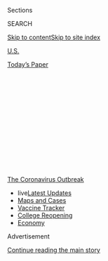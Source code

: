 <div id="app">

<div>

<div>

<div>

<div class="NYTAppHideMasthead css-1q2w90k e1suatyy0">

<div class="section css-ui9rw0 e1suatyy2">

<div class="css-eph4ug er09x8g0">

<div class="css-6n7j50">

</div>

<span class="css-1dv1kvn">Sections</span>

<div class="css-10488qs">

<span class="css-1dv1kvn">SEARCH</span>

</div>

[Skip to content](#site-content)[Skip to site
index](#site-index)

</div>

<div id="masthead-section-label" class="css-1wr3we4 eaxe0e00">

[U.S.](https://www.nytimes.com/section/us)

</div>

<div class="css-10698na e1huz5gh0">

</div>

</div>

<div id="masthead-bar-one" class="section hasLinks css-15hmgas e1csuq9d3">

<div class="css-uqyvli e1csuq9d0">

</div>

<div class="css-1uqjmks e1csuq9d1">

</div>

<div class="css-9e9ivx">

[](https://myaccount.nytimes.com/auth/login?response_type=cookie&client_id=vi)

</div>

<div class="css-1bvtpon e1csuq9d2">

[Today’s
Paper](https://www.nytimes.com/section/todayspaper)

</div>

</div>

</div>

</div>

<div data-aria-hidden="false">

<div id="site-content" data-role="main">

<div>

<div class="css-1aor85t" style="opacity:0.000000001;z-index:-1;visibility:hidden">

<div class="css-1hqnpie">

<div class="css-epjblv">

<span class="css-17xtcya">[U.S.](/section/us)</span><span class="css-x15j1o">|</span><span class="css-fwqvlz">Most
Big School Districts Aren’t Ready to Reopen. Here’s
Why.</span>

</div>

<div class="css-k008qs">

<div class="css-1iwv8en">

<span class="css-18z7m18"></span>

<div>

</div>

</div>

<span class="css-1n6z4y">https://nyti.ms/30dihiq</span>

<div class="css-1705lsu">

<div class="css-4xjgmj">

<div class="css-4skfbu" data-role="toolbar" data-aria-label="Social Media Share buttons, Save button, and Comments Panel with current comment count" data-testid="share-tools">

  - 
  - 
  - 
  - 
    
    <div class="css-6n7j50">
    
    </div>

  - 

</div>

</div>

</div>

</div>

</div>

</div>

<div id="NYT_TOP_BANNER_REGION" class="css-13pd83m">

<div>

<div id="styln-prism-menu-1592847958612" class="section interactive-content interactive-size-medium css-1edisqu">

<div class="css-17ih8de interactive-body">

<div id="scroll-container" class="css-1gj85ro">

[<span class="styln-title-wrap"><span class="css-1pje3qr">The
Coronavirus</span><span class="css-1pje3qr">
Outbreak</span></span>](https://www.nytimes.com/news-event/coronavirus?action=click&pgtype=Article&state=default&region=TOP_BANNER&context=storylines_menu)

  - <span class="css-kqxiym" data-emphasize="true">live</span>[Latest
    Updates](https://www.nytimes.com/2020/08/03/world/coronavirus-covid-19.html?action=click&pgtype=Article&state=default&region=TOP_BANNER&context=storylines_menu)
  - [Maps and
    Cases](https://www.nytimes.com/interactive/2020/us/coronavirus-us-cases.html?action=click&pgtype=Article&state=default&region=TOP_BANNER&context=storylines_menu)
  - [Vaccine
    Tracker](https://www.nytimes.com/interactive/2020/science/coronavirus-vaccine-tracker.html?action=click&pgtype=Article&state=default&region=TOP_BANNER&context=storylines_menu)
  - [College
    Reopening](https://www.nytimes.com/2020/08/02/us/covid-college-reopening.html?action=click&pgtype=Article&state=default&region=TOP_BANNER&context=storylines_menu)
  - [Economy](https://www.nytimes.com/live/2020/08/03/business/stock-market-today-coronavirus?action=click&pgtype=Article&state=default&region=TOP_BANNER&context=storylines_menu)

</div>

</div>

</div>

</div>

</div>

<div id="top-wrapper" class="css-1sy8kpn">

<div id="top-slug" class="css-l9onyx">

Advertisement

</div>

[Continue reading the main
story](#after-top)

<div class="ad top-wrapper" style="text-align:center;height:100%;display:block;min-height:250px">

<div id="top" class="place-ad" data-position="top" data-size-key="top">

</div>

</div>

<div id="after-top">

</div>

</div>

<div>

<div id="sponsor-wrapper" class="css-1hyfx7x">

<div id="sponsor-slug" class="css-19vbshk">

Supported by

</div>

[Continue reading the main
story](#after-sponsor)

<div id="sponsor" class="ad sponsor-wrapper" style="text-align:center;height:100%;display:block">

</div>

<div id="after-sponsor">

</div>

</div>

<div class="css-186x18t">

</div>

<div class="css-1vkm6nb ehdk2mb0">

# Most Big School Districts Aren’t Ready to Reopen. Here’s Why.

</div>

All but two of the nation’s 10 largest districts exceed a key public
health threshold, according to a New York Times analysis.

<div class="css-79elbk" data-testid="photoviewer-wrapper">

<div class="css-z3e15g" data-testid="photoviewer-wrapper-hidden">

</div>

<div class="css-1a48zt4 ehw59r15" data-testid="photoviewer-children">

![<span class="css-16f3y1r e13ogyst0" data-aria-hidden="true">Ann Darby,
left, and Rosa Herrera, both science teachers, checked in students on
Tuesday before a summer camp at Wylie High School in Wylie,
Texas.</span><span class="css-cnj6d5 e1z0qqy90" itemprop="copyrightHolder"><span class="css-1ly73wi e1tej78p0">Credit...</span><span><span>LM
Otero/Associated
Press</span></span></span>](https://static01.nyt.com/images/2020/07/14/us/14virus-schools/merlin_174563640_d9c4929f-c7a1-4342-bdb5-7c191ad5704e-articleLarge.jpg?quality=75&auto=webp&disable=upscale)

</div>

</div>

<div class="css-18e8msd">

<div class="css-pdw9fk epjyd6m0">

<div class="css-1txwxcy ey68jwv0" data-aria-hidden="true">

[![Dana
Goldstein](https://static01.nyt.com/images/2018/06/12/multimedia/author-dana-goldstein/author-dana-goldstein-thumbLarge.png
"Dana Goldstein")](https://www.nytimes.com/by/dana-goldstein)[![Eliza
Shapiro](https://static01.nyt.com/images/2018/12/28/multimedia/author-eliza-shapiro/author-eliza-shapiro-thumbLarge.png
"Eliza Shapiro")](https://www.nytimes.com/by/eliza-shapiro)

</div>

<div class="css-1baulvz">

By [<span class="css-1baulvz" itemprop="name">Dana
Goldstein</span>](https://www.nytimes.com/by/dana-goldstein) and
[<span class="css-1baulvz last-byline" itemprop="name">Eliza
Shapiro</span>](https://www.nytimes.com/by/eliza-shapiro)

</div>

</div>

  - 
    
    <div class="css-ld3wwf e16638kd2">
    
    Published July 14, 2020Updated July 16,
    2020
    
    </div>

  - 
    
    <div class="css-4xjgmj">
    
    <div class="css-pvvomx" data-role="toolbar" data-aria-label="Social Media Share buttons, Save button, and Comments Panel with current comment count" data-testid="share-tools">
    
      - 
      - 
      - 
      - 
        
        <div class="css-6n7j50">
        
        </div>
    
      - 
    
    </div>
    
    </div>

</div>

</div>

<div class="section meteredContent css-1r7ky0e" name="articleBody" itemprop="articleBody">

<div class="css-1fanzo5 StoryBodyCompanionColumn">

<div class="css-53u6y8">

As education leaders decide whether to reopen classrooms in the fall
amid a raging pandemic, many are looking to a standard generally agreed
upon among epidemiologists: To control community spread of the
coronavirus, the average daily infection rate among those who are tested
should not exceed 5 percent.

But of the nation’s [10 largest school
districts](https://nces.ed.gov/programs/digest/d17/tables/dt17_215.30.asp),
only New York City and Chicago appear to have achieved that public
health goal, according to a New York Times analysis of city and
county-level data.

Some of the biggest districts, like Miami-Dade County in Florida and
Clark County, Nev., which includes Las Vegas, are in counties that have
recently reported positive test rates more than four times greater than
the 5 percent threshold, the data shows.

</div>

</div>

<div>

</div>

<div class="css-1fanzo5 StoryBodyCompanionColumn">

<div class="css-53u6y8">

The alarming spread of the virus has prompted a growing number of
districts to announce they would rely on online instruction in the fall.
The superintendent of the nation’s sixth-largest district, in Broward
County, Fla., on Tuesday recommended full-time remote learning despite
pressure from the state’s governor and President Trump. That followed
[an announcement on
Monday](https://www.nytimes.com/2020/07/13/us/lausd-san-diego-school-reopening.html)
that California’s two largest districts, Los Angeles and San Diego, will
teach 100 percent online.

</div>

</div>

<div class="css-1fanzo5 StoryBodyCompanionColumn">

<div class="css-53u6y8">

“I’m just super frustrated and really disappointed that our nation, our
states and our communities have not exercised the discipline that they
need in order to get the coronavirus under control,” said Robert W.
Runcie, the Broward superintendent. “Now the futures of our young people
are collateral damage from our inability to take this thing seriously.”

In recent days, Nashville, Atlanta, Arlington, Va., and Oakland, Calif.,
have also announced plans to start the school year remotely.

The broad national move to keep schools shuttered represents a deepening
crisis for the nation’s tens of millions of schoolchildren, who are
already [falling
behind](https://www.nytimes.com/2020/06/05/us/coronavirus-education-lost-learning.html)
academically and socially during the pandemic.

The decisions will also require working parents to continue to carry a
[heavy
burden](https://www.nytimes.com/2020/07/10/nyregion/nyc-school-daycare-reopening.html)
of ad hoc child care and home schooling, which is presenting families
with impossible trade-offs.

</div>

</div>

<div class="css-1fanzo5 StoryBodyCompanionColumn">

<div class="css-53u6y8">

Many European and Asian nations have been able to [reopen schools
safely](https://www.nytimes.com/2020/07/11/health/coronavirus-schools-reopen.html)
after controlling the spread of the virus using tools such as widespread
mask wearing, testing and contact tracing. Some American health experts
believe that operating schools may be safer than generally acknowledged,
given research suggesting that young children are less likely than
adults to either [contract](https://pubmed.ncbi.nlm.nih.gov/32546824/)
the coronavirus or to [spread
it](https://pediatrics.aappublications.org/content/early/2020/07/08/peds.2020-004879).

</div>

</div>

<div class="css-79elbk" data-testid="photoviewer-wrapper">

<div class="css-z3e15g" data-testid="photoviewer-wrapper-hidden">

</div>

<div class="css-1a48zt4 ehw59r15" data-testid="photoviewer-children">

![<span class="css-16f3y1r e13ogyst0" data-aria-hidden="true">A teacher
handed out coursework to students during a June class at Kinugawa
Elementary School in Nikko,
Japan.</span><span class="css-cnj6d5 e1z0qqy90" itemprop="copyrightHolder"><span class="css-1ly73wi e1tej78p0">Credit...</span><span>Carl
Court/Getty
Images</span></span>](https://static01.nyt.com/images/2020/07/14/us/14virus-schools02/merlin_173143980_2090a5ea-a585-4bbe-b66f-2bbda0c6f3de-articleLarge.jpg?quality=75&auto=webp&disable=upscale)

</div>

</div>

<div class="css-1fanzo5 StoryBodyCompanionColumn">

<div class="css-53u6y8">

But the fact remains that the United States has failed to control the
spread of the coronavirus, making it difficult to apply the reassuring
news from abroad. Local and state leaders must now decide on the best
course of action between two bad choices: either open school buildings
and take the risk that educators, students and parents become ill, or
keep them shuttered and hinder the development of tens of millions of
children.

“These are like wartime decisions,” Mr. Runcie said. “This is literally
like sending people into battle, and without appropriate
tools.”

<div id="NYT_MAIN_CONTENT_1_REGION" class="css-9tf9ac">

<div>

<div id="styln-covid-updates-world" class="section interactive-content interactive-size-medium css-1ftcdic">

<div class="css-17ih8de interactive-body">

<div id="styln-briefing-block" data-asset-id="QXJ0aWNsZTpueXQ6Ly9hcnRpY2xlLzZkMDlhMjVlLTQxZDYtNWE3ZC04NzFjLTNiMDkyMGU0NjA2Zg==">

<div class="briefing-block-header-section">

# [Latest Updates: Global Coronavirus Outbreak](https://www.nytimes.com/2020/08/03/world/coronavirus-covid-19.html?action=click&pgtype=Article&state=default&region=MAIN_CONTENT_1&context=storylines_live_updates)

<div class="briefing-block-ts">

Updated 2020-08-04T07:05:52.634Z

</div>

</div>

  - [Fauci defends Birx after she is criticized by
    Trump.](https://www.nytimes.com/2020/08/03/world/coronavirus-covid-19.html?action=click&pgtype=Article&state=default&region=MAIN_CONTENT_1&context=storylines_live_updates#link-4547638f)
  - [Trump derides Democrats as lawmakers and administration officials
    try to break stimulus
    impasse.](https://www.nytimes.com/2020/08/03/world/coronavirus-covid-19.html?action=click&pgtype=Article&state=default&region=MAIN_CONTENT_1&context=storylines_live_updates#link-15e7f995)
  - [The deadline for 2020 census counting has been moved up by a
    month.](https://www.nytimes.com/2020/08/03/world/coronavirus-covid-19.html?action=click&pgtype=Article&state=default&region=MAIN_CONTENT_1&context=storylines_live_updates#link-e5a2cda)

<div class="briefing-block-footer">

<div class="briefing-block-footer-meta">

[See more
updates](https://www.nytimes.com/2020/08/03/world/coronavirus-covid-19.html?action=click&pgtype=Article&state=default&region=MAIN_CONTENT_1&context=storylines_live_updates)

</div>

<div class="briefing-block-briefinglinks">

<span>More live coverage:</span>
[Markets](https://www.nytimes.com/live/2020/08/03/business/stock-market-today-coronavirus?action=click&pgtype=Article&state=default&region=MAIN_CONTENT_1&context=storylines_live_updates)

</div>

</div>

</div>

</div>

</div>

</div>

</div>

In the United States, districts are increasingly splitting into three
groups: those that plan to teach online only, those that will allow
families to choose between in-person and at-home instruction, and those
offering a hybrid approach, with students spending some days in
classrooms and some learning remotely.

Many large districts fall into the third category, although more are
moving into the first as the virus continues to rage in their regions.

The 5 percent positive test rate was not developed specifically for
schools, but it has emerged as a metric that many districts are
considering when making plans.

</div>

</div>

<div>

</div>

<div class="css-1fanzo5 StoryBodyCompanionColumn">

<div class="css-53u6y8">

The number comes from a general threshold [established by public health
experts](https://globalepidemics.org/wp-content/uploads/2020/06/key_metrics_and_indicators_v4.pdf),
who say that a positive test rate of less than 10 percent, and ideally
under 3 percent, is generally needed to control and suppress the spread
of the virus in a community.

The [World Health
Organization](https://coronavirus.jhu.edu/testing/testing-positivity)
encourages governments to reopen their economies only if their
positivity rates are below 5 percent for at least two weeks. But the
rate is a reliable indicator only when there is widespread testing, and
[many states are still not testing
enough.](https://www.nytimes.com/interactive/2020/us/coronavirus-testing.html)

This week, Gov. Andrew M. Cuomo of New York, a Democrat, announced that
schools across the state could only reopen in September if they were in
a region where the average daily infection rate was below 5 percent over
a two-week period. None of the state’s 10 regions currently have an
infection rate over 2 percent.

Jim Malatras, an aide to the governor, said the state “wanted to
establish an objective number so schools can
plan.”

</div>

</div>

<div class="css-79elbk" data-testid="photoviewer-wrapper">

<div class="css-z3e15g" data-testid="photoviewer-wrapper-hidden">

</div>

<div class="css-1a48zt4 ehw59r15" data-testid="photoviewer-children">

<div class="css-1xdhyk6 erfvjey0">

<span class="css-1ly73wi e1tej78p0">Image</span>

<div class="css-zjzyr8">

<div data-testid="lazyimage-container" style="height:270.02222222222224px">

</div>

</div>

</div>

<span class="css-16f3y1r e13ogyst0" data-aria-hidden="true">Teachers in
Orange County, Fla., protested outside the school district’s
headquarters in Orlando this month, objecting to Gov. Ron DeSantis’s
efforts to have schools open five days a
week.</span><span class="css-cnj6d5 e1z0qqy90" itemprop="copyrightHolder"><span class="css-1ly73wi e1tej78p0">Credit...</span><span>Joe
Burbank/Orlando Sentinel, via Associated Press</span></span>

</div>

</div>

<div class="css-1fanzo5 StoryBodyCompanionColumn">

<div class="css-53u6y8">

In Florida, which has five of the nation’s largest school districts —
Miami-Dade, Broward, Hillsborough, Orange and Palm Beach Counties —
officials have taken a different approach, aggressively pushing schools
to resume operations.

</div>

</div>

<div class="css-1fanzo5 StoryBodyCompanionColumn">

<div class="css-53u6y8">

Last week, the state’s education commissioner, Richard Corcoran, who was
nominated by Gov. Ron DeSantis, a Republican, issued an [emergency
order](http://www.fldoe.org/core/fileparse.php/19861/urlt/DOE-2020-EO-06.pdf)
asking districts to reopen “brick and mortar schools with the full
panoply of services.”

But fully staffing the Broward school system to maintain social
distancing between students and staff members would require at least
$230 million in new funding, Mr. Runcie said, because of the need to
hire thousands of additional teachers to reduce class sizes to an
average of 14 students.

In California, where case numbers have been soaring, **** reopening
schools has become a moving target. Just two and a half weeks ago, when
Gov. Gavin Newsom, a Democrat, signed the state budget, it included
strong language that discouraged schools from operating exclusively
online.

But as cases climbed, concerns about too much online instruction quickly
morphed into concerns about too little school safety. California is
using the 5 percent positivity threshold as a guideline — one that has
grown **** increasingly distant in many places. In Los Angeles County,
home to the nation’s second-largest school district, the positivity rate
has averaged [9 percent over the past seven
days.](http://publichealth.lacounty.gov/media/coronavirus/data/index.htm)

“We had hoped it wouldn’t get to this point,” said the Los Angeles
schools superintendent, Austin Beutner. “All of a sudden, in the middle
of June, everything just went through the roof.”

The decision by Los Angeles and San Diego to teach online is expected to
be influential. Several other large districts in the state, including
San Bernardino, Santa Clara and Oakland, will start the year remotely,
and this week the public schools in Pasadena and the entirety of
Stanislaus County in the Central Valley said they would delay in-person
learning at least for the first weeks of August.

</div>

</div>

<div>

</div>

<div class="css-1fanzo5 StoryBodyCompanionColumn">

<div class="css-53u6y8">

Even in Orange County, Calif., where a cluster of conservative officials
has aggressively pushed for reopening, larger districts have been
hearing from teachers’ unions and nervously eyeing the local test
positivity rate, which [averaged 14.6
percent](https://ochca.maps.arcgis.com/apps/opsdashboard/index.html#/cc4859c8c522496b9f21c451de2fedae)
over the last seven
days.

<div id="NYT_MAIN_CONTENT_3_REGION" class="css-9tf9ac">

<div>

<div id="styln-prism-freeform-1594220623585" class="section interactive-content interactive-size-medium css-1ftcdic">

<div class="css-17ih8de interactive-body">

<div id="prism-freeform-block-38059" class="css-19mumt8" data-role="complementary" data-storyline="The Coronavirus Outbreak" data-truncated="true" tabindex="0">

<div class="css-a8d9oz">

<div class="css-eb027h">

[](https://www.nytimes.com/news-event/coronavirus?action=click&pgtype=Article&state=default&region=MAIN_CONTENT_3&context=storylines_faq)

### The Coronavirus Outbreak ›

#### Frequently Asked Questions

Updated August 3, 2020

  - #### I’m a small-business owner. Can I get relief?
    
      - The [stimulus bills enacted in
        March](https://www.nytimes.com/article/small-business-loans-stimulus-grants-freelancers-coronavirus.html?action=click&pgtype=Article&state=default&region=MAIN_CONTENT_3&context=storylines_faq)
        offer help for the millions of American small businesses. Those
        eligible for aid are businesses and nonprofit organizations with
        fewer than 500 workers, including sole proprietorships,
        independent contractors and freelancers. Some larger companies
        in some industries are also eligible. The help being offered,
        which is being managed by the Small Business Administration,
        includes the Paycheck Protection Program and the Economic Injury
        Disaster Loan program. But lots of folks have [not yet seen
        payouts.](https://www.nytimes.com/interactive/2020/05/07/business/small-business-loans-coronavirus.html?action=click&pgtype=Article&state=default&region=MAIN_CONTENT_3&context=storylines_faq)
        Even those who have received help are confused: The rules are
        draconian, and some are stuck sitting on [money they don’t know
        how to
        use.](https://www.nytimes.com/2020/05/02/business/economy/loans-coronavirus-small-business.html?action=click&pgtype=Article&state=default&region=MAIN_CONTENT_3&context=storylines_faq)
        Many small-business owners are getting less than they expected
        or [not hearing anything at
        all.](https://www.nytimes.com/2020/06/10/business/Small-business-loans-ppp.html?action=click&pgtype=Article&state=default&region=MAIN_CONTENT_3&context=storylines_faq)

  - #### What are my rights if I am worried about going back to work?
    
      - Employers have to provide [a safe
        workplace](https://www.osha.gov/SLTC/covid-19/standards.html)
        with policies that protect everyone equally. [And if one of your
        co-workers tests positive for the coronavirus, the
        C.D.C.](https://www.nytimes.com/article/coronavirus-money-unemployment.html?action=click&pgtype=Article&state=default&region=MAIN_CONTENT_3&context=storylines_faq)
        has said that [employers should tell their
        employees](https://www.cdc.gov/coronavirus/2019-ncov/community/guidance-business-response.html)
        -- without giving you the sick employee’s name -- that they may
        have been exposed to the virus.

  - #### Should I refinance my mortgage?
    
      - [It could be a good
        idea,](https://www.nytimes.com/article/coronavirus-money-unemployment.html?action=click&pgtype=Article&state=default&region=MAIN_CONTENT_3&context=storylines_faq)
        because mortgage rates have [never been
        lower.](https://www.nytimes.com/2020/07/16/business/mortgage-rates-below-3-percent.html?action=click&pgtype=Article&state=default&region=MAIN_CONTENT_3&context=storylines_faq)
        Refinancing requests have pushed mortgage applications to some
        of the highest levels since 2008, so be prepared to get in line.
        But defaults are also up, so if you’re thinking about buying a
        home, be aware that some lenders have tightened their standards.

  - #### What is school going to look like in September?
    
      - It is unlikely that many schools will return to a normal
        schedule this fall, requiring the grind of [online
        learning](https://www.nytimes.com/2020/06/05/us/coronavirus-education-lost-learning.html?action=click&pgtype=Article&state=default&region=MAIN_CONTENT_3&context=storylines_faq),
        [makeshift child
        care](https://www.nytimes.com/2020/05/29/us/coronavirus-child-care-centers.html?action=click&pgtype=Article&state=default&region=MAIN_CONTENT_3&context=storylines_faq)
        and [stunted
        workdays](https://www.nytimes.com/2020/06/03/business/economy/coronavirus-working-women.html?action=click&pgtype=Article&state=default&region=MAIN_CONTENT_3&context=storylines_faq)
        to continue. California’s two largest public school districts —
        Los Angeles and San Diego — said on July 13, that [instruction
        will be remote-only in the
        fall](https://www.nytimes.com/2020/07/13/us/lausd-san-diego-school-reopening.html?action=click&pgtype=Article&state=default&region=MAIN_CONTENT_3&context=storylines_faq),
        citing concerns that surging coronavirus infections in their
        areas pose too dire a risk for students and teachers. Together,
        the two districts enroll some 825,000 students. They are the
        largest in the country so far to abandon plans for even a
        partial physical return to classrooms when they reopen in
        August. For other districts, the solution won’t be an
        all-or-nothing approach. [Many
        systems](https://bioethics.jhu.edu/research-and-outreach/projects/eschool-initiative/school-policy-tracker/),
        including the nation’s largest, New York City, are devising
        [hybrid
        plans](https://www.nytimes.com/2020/06/26/us/coronavirus-schools-reopen-fall.html?action=click&pgtype=Article&state=default&region=MAIN_CONTENT_3&context=storylines_faq)
        that involve spending some days in classrooms and other days
        online. There’s no national policy on this yet, so check with
        your municipal school system regularly to see what is happening
        in your community.

  - #### Is the coronavirus airborne?
    
      - The coronavirus [can stay aloft for hours in tiny droplets in
        stagnant
        air](https://www.nytimes.com/2020/07/04/health/239-experts-with-one-big-claim-the-coronavirus-is-airborne.html?action=click&pgtype=Article&state=default&region=MAIN_CONTENT_3&context=storylines_faq),
        infecting people as they inhale, mounting scientific evidence
        suggests. This risk is highest in crowded indoor spaces with
        poor ventilation, and may help explain super-spreading events
        reported in meatpacking plants, churches and restaurants. [It’s
        unclear how often the virus is
        spread](https://www.nytimes.com/2020/07/06/health/coronavirus-airborne-aerosols.html?action=click&pgtype=Article&state=default&region=MAIN_CONTENT_3&context=storylines_faq)
        via these tiny droplets, or aerosols, compared with larger
        droplets that are expelled when a sick person coughs or sneezes,
        or transmitted through contact with contaminated surfaces, said
        Linsey Marr, an aerosol expert at Virginia Tech. Aerosols are
        released even when a person without symptoms exhales, talks or
        sings, according to Dr. Marr and more than 200 other experts,
        who [have outlined the evidence in an open letter to the World
        Health
        Organization](https://academic.oup.com/cid/article/doi/10.1093/cid/ciaa939/5867798).

<div id="styln-survey-component-38059" class="styln-survey-component" data-surveyname="faq" data-surveystoryline="coronavirus">

</div>

</div>

<div class="css-6mllg9">

</div>

<div class="css-pmm6ed">

<span class="css-5gimkt"></span>

</div>

</div>

</div>

</div>

</div>

</div>

</div>

On Monday, the county’s Board of Education voted to recommend that
schools reopen without social distancing and other precautions. But
their recommendation is not binding, and on Tuesday, the Santa Ana
Unified School District, the county’s second-largest, announced it
[would
pivot](https://www.sausd.us/site/default.aspx?PageType=3&DomainID=1&ModuleInstanceID=6157&ViewID=6446EE88-D30C-497E-9316-3F8874B3E108&RenderLoc=0&FlexDataID=96385&PageID=1)
from a planned hybrid reopening to distance learning.

“While we hope at some point to have our students attend our schools
alongside their classmates and teachers, now is not the time,” the
superintendent, Jerry Almendarez, said in a statement.

In the Northeast, parents and school leaders face a very different
landscape. New York City, the nation’s largest district with some 1.1
million students and 1,800 schools, was the center of the country’s
outbreak this spring. Now the city’s average positive test rate hovers
around 2 percent — the lowest among the country’s largest school
districts.

</div>

</div>

<div class="css-79elbk" data-testid="photoviewer-wrapper">

<div class="css-z3e15g" data-testid="photoviewer-wrapper-hidden">

</div>

<div class="css-1a48zt4 ehw59r15" data-testid="photoviewer-children">

<div class="css-1xdhyk6 erfvjey0">

<span class="css-1ly73wi e1tej78p0">Image</span>

<div class="css-zjzyr8">

<div data-testid="lazyimage-container" style="height:257.77777777777777px">

</div>

</div>

</div>

<span class="css-16f3y1r e13ogyst0" data-aria-hidden="true">New York
City schools plan to offer part-time in-person instruction in the
fall.</span><span class="css-cnj6d5 e1z0qqy90" itemprop="copyrightHolder"><span class="css-1ly73wi e1tej78p0">Credit...</span><span>Gabriela
Bhaskar for The New York Times</span></span>

</div>

</div>

<div class="css-1fanzo5 StoryBodyCompanionColumn">

<div class="css-53u6y8">

That leaves New York virtually alone — with the exception of Chicago,
the third-largest district, where the city had a 5 percent positivity
rate — in having the virus sufficiently under control to satisfy the
public health threshold. Still, New York City will likely [offer
in-person instruction only one to three days a
week](https://www.nytimes.com/2020/07/08/nyregion/nyc-schools-reopening-plan.html)
when the school year begins in September.

In Texas, Gov. Greg Abbott, a Republican, has made the return to
classrooms a priority, but he [signaled greater flexibility on
Tuesday](https://www.texastribune.org/2020/07/14/texas-schools-online-pandemic/)
amid a steep uptick in virus cases. The state’s guidelines require
districts to offer in-person education five days a week, although
parents could choose to have children learn online only.

</div>

</div>

<div class="css-1fanzo5 StoryBodyCompanionColumn">

<div class="css-53u6y8">

The Houston Federation of Teachers, a union that represents 6,500
educators, had blasted the state’s plan for reopening campuses as
“unacceptably vague and hardly adequate.” In a letter sent to the
school district on Sunday, teachers asked to delay classroom instruction
until the area had seen a decline in new cases for at least 14 days and
achieved the positive test rate of less than 5 percent. That is far from
the current landscape in greater Houston, which in recent days had [a
positive test rate of 13
percent](https://www.tmc.edu/coronavirus-updates/covid-19-testing-trends/).

“No one wants to be inside the school building more than teachers,” said
Maxie Hollingsworth, a math teacher at a Houston elementary school. But
Ms. Hollingsworth said she was not comfortable returning to her
classroom and risking infection; her daughter has asthma and is at
higher risk of complications from the coronavirus.

“The plain truth to me,” she said, “is it is immoral to reopen schools
without the things we need in place.”

Texas officials are closely watching the national landscape, and it is
possible they will modify the five-day-a-week requirement. The Houston
Independent School District, the nation’s seventh largest with 209,000
students, is expected to make an announcement on Wednesday about plans
for the academic year.

Rising virus counts in Clark County, Nev., are complicating plans for
the nation’s fifth-largest district to provide 326,000 students with two
days per week of in-person learning.

“The No. 1 aspect is safety,” said Linda Cavazos, the vice president of
the district’s board of trustees. “We may be looking at having to change
the entire thing to distance learning.”

Nery Martinez, who has two teenage children and was laid off from his
job as a bartender at the Caesars Palace casino because of the pandemic,
said he preferred online instruction, despite the financial impact that
supervising his children’s learning would have on his family once he
goes back to work.

</div>

</div>

<div class="css-1fanzo5 StoryBodyCompanionColumn">

<div class="css-53u6y8">

“Face to face is a lot of risk,” he said. “I need to make the money to
pay rent, but I want to be here to protect them.”

Contributing reporting were Shawn Hubler, Dan Levin, Sarah Mervosh and
Mitch Smith.

</div>

</div>

<div>

</div>

</div>

<div>

</div>

<div>

</div>

<div>

</div>

<div>

<div id="bottom-wrapper" class="css-1ede5it">

<div id="bottom-slug" class="css-l9onyx">

Advertisement

</div>

[Continue reading the main
story](#after-bottom)

<div id="bottom" class="ad bottom-wrapper" style="text-align:center;height:100%;display:block;min-height:90px">

</div>

<div id="after-bottom">

</div>

</div>

</div>

</div>

</div>

## Site Index

<div>

</div>

## Site Information Navigation

  - [© <span>2020</span> <span>The New York Times
    Company</span>](https://help.nytimes.com/hc/en-us/articles/115014792127-Copyright-notice)

<!-- end list -->

  - [NYTCo](https://www.nytco.com/)
  - [Contact
    Us](https://help.nytimes.com/hc/en-us/articles/115015385887-Contact-Us)
  - [Work with us](https://www.nytco.com/careers/)
  - [Advertise](https://nytmediakit.com/)
  - [T Brand Studio](http://www.tbrandstudio.com/)
  - [Your Ad
    Choices](https://www.nytimes.com/privacy/cookie-policy#how-do-i-manage-trackers)
  - [Privacy](https://www.nytimes.com/privacy)
  - [Terms of
    Service](https://help.nytimes.com/hc/en-us/articles/115014893428-Terms-of-service)
  - [Terms of
    Sale](https://help.nytimes.com/hc/en-us/articles/115014893968-Terms-of-sale)
  - [Site
    Map](https://spiderbites.nytimes.com)
  - [Help](https://help.nytimes.com/hc/en-us)
  - [Subscriptions](https://www.nytimes.com/subscription?campaignId=37WXW)

</div>

</div>

</div>

</div>
